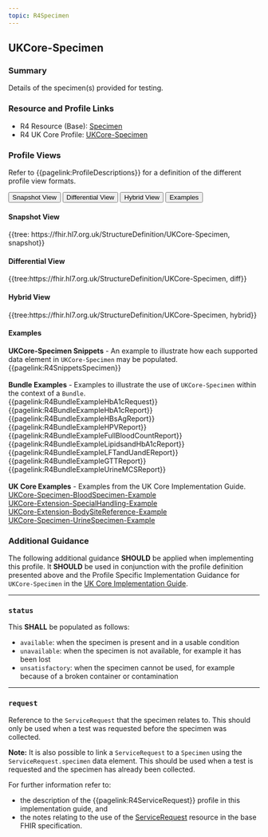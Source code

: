```yaml
---
topic: R4Specimen
---
```

## UKCore-Specimen

### Summary
Details of the specimen(s) provided for testing.

### Resource and Profile Links
* R4 Resource (Base): [Specimen]( https://hl7.org/fhir/R4/specimen.html)
* R4 UK Core Profile: [UKCore-Specimen](https://simplifier.net/guide/uk-core-implementation-guide-stu2/home/profilesandextensions/profile-ukcore-specimen?current)

### Profile Views
Refer to {{pagelink:ProfileDescriptions}} for a definition of the different profile view formats.
<div class="tab fhirTree">
    <button class="tablinks active" onclick="openTab(event, 'Snapshot View')">Snapshot View</button>
    <button class="tablinks" onclick="openTab(event, 'Differential View')">Differential View</button>
    <button class="tablinks" onclick="openTab(event, 'Hybrid View')">Hybrid View</button>
    <button class="tablinks" onclick="openTab(event, 'Examples')">Examples</button>
</div>

<div id="Snapshot View" class="tabcontent" style="display:block">
    <h4>Snapshot View</h4>
    {{tree: https://fhir.hl7.org.uk/StructureDefinition/UKCore-Specimen, snapshot}}
</div>

<div id="Differential View" class="tabcontent">
    <h4>Differential View</h4>
    {{tree:https://fhir.hl7.org.uk/StructureDefinition/UKCore-Specimen, diff}}
</div>

<div id="Hybrid View" class="tabcontent">
    <h4>Hybrid View</h4>
    {{tree:https://fhir.hl7.org.uk/StructureDefinition/UKCore-Specimen, hybrid}}
</div>

<div id="Examples" class="tabcontent">
    <h4>Examples</h4>
    <b>UKCore-Specimen Snippets</b> - An example to illustrate how each supported data element in <code>UKCore-Specimen</code> may be populated.<br>{{pagelink:R4SnippetsSpecimen}}<br><br>
    <b>Bundle Examples</b> - Examples to illustrate the use of <code>UKCore-Specimen</code> within the context of a <code>Bundle</code>.<br>{{pagelink:R4BundleExampleHbA1cRequest}}<br>{{pagelink:R4BundleExampleHbA1cReport}}<br>{{pagelink:R4BundleExampleHBsAgReport}}<br>{{pagelink:R4BundleExampleHPVReport}}<br>{{pagelink:R4BundleExampleFullBloodCountReport}}<br>{{pagelink:R4BundleExampleLipidsandHbA1cReport}}<br>{{pagelink:R4BundleExampleLFTandUandEReport}}<br>{{pagelink:R4BundleExampleGTTReport}}<br>{{pagelink:R4BundleExampleUrineMCSReport}}<br><br>
    <b>UK Core Examples</b> - Examples from the UK Core Implementation Guide.<br>
    <a href="https://simplifier.net/guide/uk-core-implementation-guide-stu2/home/examples/examplesindex/Example-UKCore-Specimen-BloodSpecimen?current">UKCore-Specimen-BloodSpecimen-Example</a><br>
    <a href="https://simplifier.net/guide/uk-core-implementation-guide-stu2/home/examples/examplesindex/Example-UKCore-Specimen-Extension-SpecialHandling?current">UKCore-Extension-SpecialHandling-Example</a><br>
    <a href="https://simplifier.net/guide/uk-core-implementation-guide-stu2/home/examples/examplesindex/Example-UKCore-Specimen-Extension-BodySiteReference?current">UKCore-Extension-BodySiteReference-Example</a><br><a href="https://simplifier.net/guide/uk-core-implementation-guide-stu2/home/examples/examplesindex/Example-UKCore-Specimen-UrineSpecimen?current">UKCore-Specimen-UrineSpecimen-Example</a><br>
</div>

### Additional Guidance
The following additional guidance **SHOULD** be applied when implementing this profile. It **SHOULD** be used in conjunction with the profile definition presented above and the Profile Specific Implementation Guidance for `UKCore-Specimen` in the [UK Core Implementation Guide](https://simplifier.net/guide/uk-core-implementation-guide-stu2/home/profilesandextensions/profile-ukcore-specimen?current).

---

### `status`
This **SHALL** be populated as follows: 
* `available`: when the specimen is present and in a usable condition
* `unavailable`: when the specimen is not available, for example it has been lost
* `unsatisfactory`: when the specimen cannot be used, for example because of a broken container or contamination

---

### `request`
Reference to the `ServiceRequest` that the specimen relates to. This should only be used when a test was requested before the specimen was collected.

**Note:** It is also possible to link a `ServiceRequest` to a `Specimen` using the `ServiceRequest.specimen` data element. This should be used when a test is requested and the specimen has already been collected.

For further information refer to:

* the description of the {{pagelink:R4ServiceRequest}} profile in this implementation guide, and
* the notes relating to the use of the [ServiceRequest](https://hl7.org/fhir/R4/servicerequest.html#notes) resource in the base FHIR specification.

